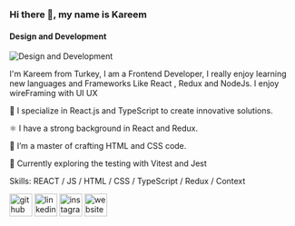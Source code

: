 ### Hi there 👋, my name is Kareem
#### Design and Development
![Design and Development](https://cdn.eduonix.com/assets/images/header_img/2020100401144812373.jpg)

I'm Kareem from Turkey, I am a Frontend Developer, I really enjoy learning new languages and Frameworks Like React , Redux and NodeJs. I enjoy wireFraming with UI UX

🔭 I specialize in React.js and TypeScript to create innovative solutions.

⚛️ I have a strong background in React and Redux.

🎨 I’m a master of crafting HTML and CSS code.

🌱 Currently exploring the testing with Vitest and Jest

Skills: REACT / JS / HTML / CSS / TypeScript / Redux / Context

[<img src='https://cdn.jsdelivr.net/npm/simple-icons@3.0.1/icons/github.svg' alt='github' height='40'>](https://github.com/KareemAchkar)  [<img src='https://cdn.jsdelivr.net/npm/simple-icons@3.0.1/icons/linkedin.svg' alt='linkedin' height='40'>](https://www.linkedin.com/in/kareemAchkar/)  [<img src='https://cdn.jsdelivr.net/npm/simple-icons@3.0.1/icons/instagram.svg' alt='instagram' height='40'>](https://www.instagram.com/kareemashkar/)  [<img src='https://cdn.jsdelivr.net/npm/simple-icons@3.0.1/icons/icloud.svg' alt='website' height='40'>](https://kareemachkar.github.io/Portfolio-/)  

